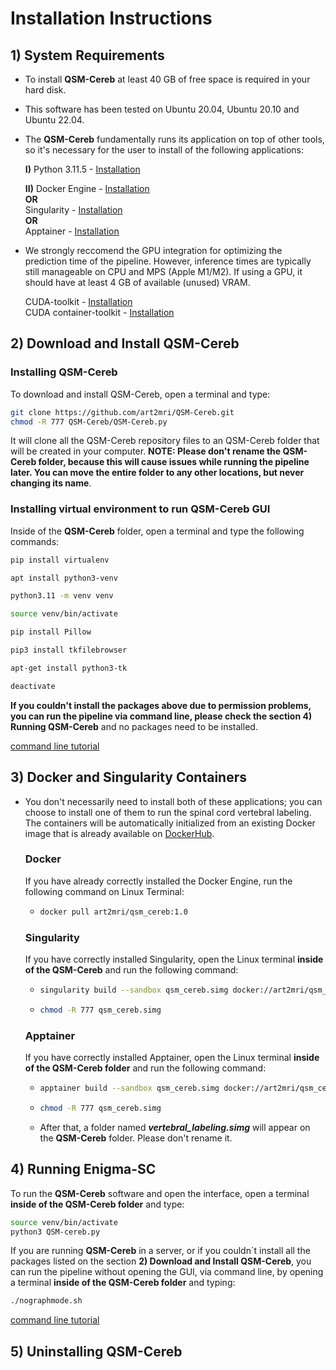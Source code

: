 # Installation Instructions

## 1) System Requirements  

- To install **QSM-Cereb** at least 40 GB of free space is required in your hard disk.    

- This software has been tested on Ubuntu 20.04, Ubuntu 20.10 and Ubuntu 22.04.

- The **QSM-Cereb** fundamentally runs its application on top of other tools, so it's necessary for the user to install of the following applications:
  
  **I)** Python 3.11.5 - [Installation](https://www.python.org/downloads/)
  
  **II)** Docker Engine - [Installation](https://docs.docker.com/engine/install/ubuntu/)  
   **OR**  
  Singularity - [Installation](https://github.com/apptainer/singularity/blob/master/INSTALL.md)  
   **OR**  
  Apptainer - [Installation](https://apptainer.org/docs/user/latest/quick_start.html#quick-installation)  

- We strongly reccomend the GPU integration for optimizing the prediction time of the pipeline. However, inference times are typically still manageable on CPU and MPS (Apple M1/M2). If using a GPU, it should have at least 4 GB of available (unused) VRAM.    
  
  CUDA-toolkit - [Installation](https://developer.nvidia.com/cuda-toolkit-archive)  
  CUDA container-toolkit - [Installation](https://docs.nvidia.com/datacenter/cloud-native/container-toolkit/latest/install-guide.html)

## 2) Download and Install QSM-Cereb 

### Installing QSM-Cereb

To download and install QSM-Cereb, open a terminal and type:  
  
```bash
git clone https://github.com/art2mri/QSM-Cereb.git  
chmod -R 777 QSM-Cereb/QSM-Cereb.py
```   
 
 It will clone all the QSM-Cereb repository files to an QSM-Cereb folder that will be created in your computer. **NOTE: Please don't rename the QSM-Cereb folder, because this will cause issues while running the pipeline later. You can move the entire folder to any other locations, but never changing its name**.

 ### Installing virtual environment to run QSM-Cereb GUI 

 Inside of the **QSM-Cereb** folder, open a terminal and type the following commands:  

 ```bash
pip install virtualenv
```
 ```bash
apt install python3-venv
```
 ```bash
python3.11 -m venv venv
```
 ```bash
source venv/bin/activate
```
 ```bash
pip install Pillow
```
 ```bash
pip3 install tkfilebrowser
```
 ```bash
apt-get install python3-tk
```
 ```bash
deactivate
```

**If you couldn't install the packages above due to permission problems, you can run the pipeline via command line, please check the section 4) Running QSM-Cereb** and no packages need to be installed.  

[command line tutorial](/command%20line%20TUTORIAL.md)  

## 3) Docker and Singularity Containers  

- You don't necessarily need to install both of these applications; you can choose to install one of them to run the spinal cord vertebral labeling. The containers will be automatically initialized from an existing Docker image that is already available on [DockerHub](https://hub.docker.com/repository/docker/art2mri/vertebral_labeling/general).

  ### Docker
  
  If you have already correctly installed the Docker Engine, run the following command on Linux Terminal:
   - ```bash
     docker pull art2mri/qsm_cereb:1.0
     ```
     
  ### Singularity

  If you have correctly installed Singularity, open the Linux terminal **inside of the QSM-Cereb** and run the following command:
  - ```bash
    singularity build --sandbox qsm_cereb.simg docker://art2mri/qsm_cereb:1.0
    ```
  - ```bash
    chmod -R 777 qsm_cereb.simg
    ```

  ### Apptainer

  If you have correctly installed Apptainer, open the Linux terminal **inside of the QSM-Cereb folder** and run the following command:
  - ```bash
    apptainer build --sandbox qsm_cereb.simg docker://art2mri/qsm_cereb:1.0
    ```
  - ```bash
    chmod -R 777 qsm_cereb.simg
    ```  
  - After that, a folder named ***vertebral_labeling.simg*** will appear on the **QSM-Cereb** folder. Please don't rename it.  
  

## 4) Running Enigma-SC  

To run the **QSM-Cereb** software and open the interface, open a terminal **inside of the QSM-Cereb folder** and type:  

 ```bash
source venv/bin/activate  
python3 QSM-cereb.py
```
If you are running **QSM-Cereb** in a server, or if you couldn`t install all the packages listed on the section **2) Download and Install QSM-Cereb**, you can run the pipeline without opening the GUI, via command line, by opening a terminal **inside of the QSM-Cereb folder** and typing:  

 ```bash 
./nographmode.sh
```  
[command line tutorial](/command%20line%20TUTORIAL.md)  
 
## 5) Uninstalling QSM-Cereb     
 
